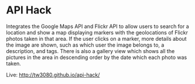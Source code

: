 <h1>API Hack</h1>

Integrates the Google Maps API and Flickr API to allow users to search for a location and show a map displaying markers with the geolocations of Flickr photos taken in that area. If the user clicks on a marker, more details about the image are shown, such as which user the image belongs to, a description, and tags. There is also a gallery view which shows all the pictures in the area in descending order by the date which each photo was taken.

Live: http://tw3080.github.io/api-hack/
